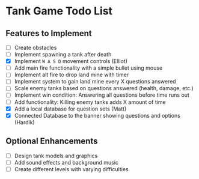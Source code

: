 # Tank Game Todo List

## Features to Implement
- [ ] Create obstacles
- [ ] Implement spawning a tank after death
- [x] Implement `W A S D` movement controls (Elliot)
- [ ] Add main fire functionality with a simple bullet using mouse
- [ ] Implement alt fire to drop land mine with timer
- [ ] Implement system to gain land mine every X questions answered
- [ ] Scale enemy tanks based on questions answered (health, damage, etc.)
- [ ] Implement win condition: Answering all questions before time runs out
- [ ] Add functionality: Killing enemy tanks adds X amount of time
- [x] Add a local database for question sets (Matt)
- [x] Connected Database to the banner showing questions and options (Hardik)

## Optional Enhancements
- [ ] Design tank models and graphics
- [ ] Add sound effects and background music
- [ ] Create different levels with varying difficulties
